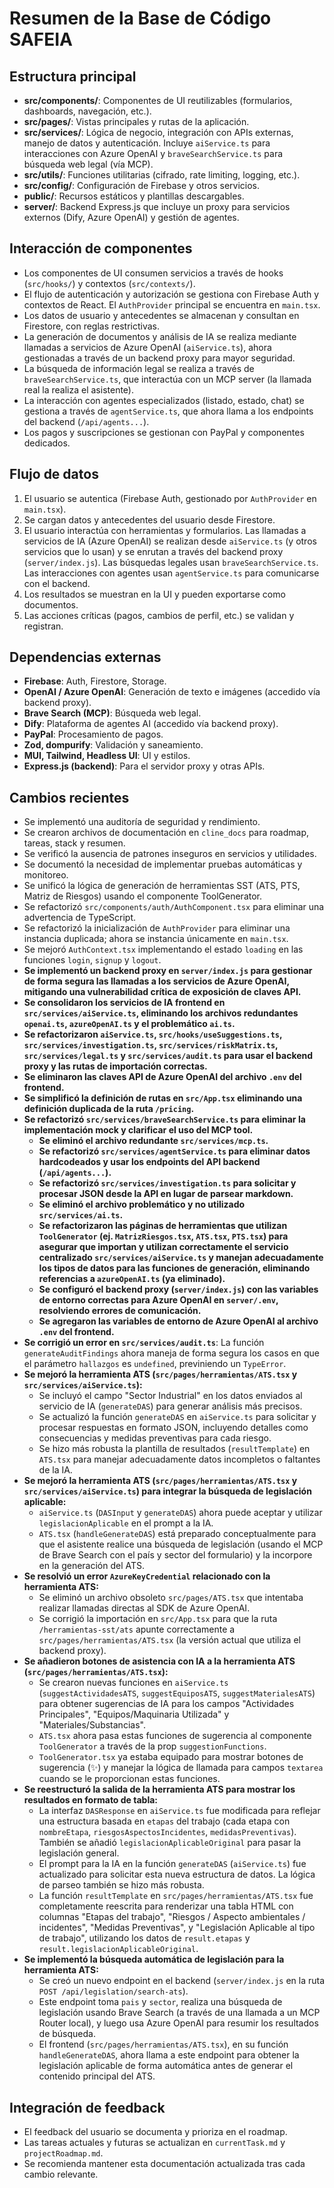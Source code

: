 # Resumen de la Base de Código SAFEIA

## Estructura principal

- **src/components/**: Componentes de UI reutilizables (formularios, dashboards, navegación, etc.).
- **src/pages/**: Vistas principales y rutas de la aplicación.
- **src/services/**: Lógica de negocio, integración con APIs externas, manejo de datos y autenticación. Incluye `aiService.ts` para interacciones con Azure OpenAI y `braveSearchService.ts` para búsqueda web legal (vía MCP).
- **src/utils/**: Funciones utilitarias (cifrado, rate limiting, logging, etc.).
- **src/config/**: Configuración de Firebase y otros servicios.
- **public/**: Recursos estáticos y plantillas descargables.
- **server/**: Backend Express.js que incluye un proxy para servicios externos (Dify, Azure OpenAI) y gestión de agentes.

## Interacción de componentes

- Los componentes de UI consumen servicios a través de hooks (`src/hooks/`) y contextos (`src/contexts/`).
- El flujo de autenticación y autorización se gestiona con Firebase Auth y contextos de React. El `AuthProvider` principal se encuentra en `main.tsx`.
- Los datos de usuario y antecedentes se almacenan y consultan en Firestore, con reglas restrictivas.
- La generación de documentos y análisis de IA se realiza mediante llamadas a servicios de Azure OpenAI (`aiService.ts`), ahora gestionadas a través de un backend proxy para mayor seguridad.
- La búsqueda de información legal se realiza a través de `braveSearchService.ts`, que interactúa con un MCP server (la llamada real la realiza el asistente).
- La interacción con agentes especializados (listado, estado, chat) se gestiona a través de `agentService.ts`, que ahora llama a los endpoints del backend (`/api/agents...`).
- Los pagos y suscripciones se gestionan con PayPal y componentes dedicados.

## Flujo de datos

1. El usuario se autentica (Firebase Auth, gestionado por `AuthProvider` en `main.tsx`).
2. Se cargan datos y antecedentes del usuario desde Firestore.
3. El usuario interactúa con herramientas y formularios. Las llamadas a servicios de IA (Azure OpenAI) se realizan desde `aiService.ts` (y otros servicios que lo usan) y se enrutan a través del backend proxy (`server/index.js`). Las búsquedas legales usan `braveSearchService.ts`. Las interacciones con agentes usan `agentService.ts` para comunicarse con el backend.
4. Los resultados se muestran en la UI y pueden exportarse como documentos.
5. Las acciones críticas (pagos, cambios de perfil, etc.) se validan y registran.

## Dependencias externas

- **Firebase**: Auth, Firestore, Storage.
- **OpenAI / Azure OpenAI**: Generación de texto e imágenes (accedido vía backend proxy).
- **Brave Search (MCP)**: Búsqueda web legal.
- **Dify**: Plataforma de agentes AI (accedido vía backend proxy).
- **PayPal**: Procesamiento de pagos.
- **Zod, dompurify**: Validación y saneamiento.
- **MUI, Tailwind, Headless UI**: UI y estilos.
- **Express.js (backend)**: Para el servidor proxy y otras APIs.

## Cambios recientes

- Se implementó una auditoría de seguridad y rendimiento.
- Se crearon archivos de documentación en `cline_docs` para roadmap, tareas, stack y resumen.
- Se verificó la ausencia de patrones inseguros en servicios y utilidades.
- Se documentó la necesidad de implementar pruebas automáticas y monitoreo.
- Se unificó la lógica de generación de herramientas SST (ATS, PTS, Matriz de Riesgos) usando el componente ToolGenerator.
- Se refactorizó `src/components/auth/AuthComponent.tsx` para eliminar una advertencia de TypeScript.
- Se refactorizó la inicialización de `AuthProvider` para eliminar una instancia duplicada; ahora se instancia únicamente en `main.tsx`.
- Se mejoró `AuthContext.tsx` implementando el estado `loading` en las funciones `login`, `signup` y `logout`.
- **Se implementó un backend proxy en `server/index.js` para gestionar de forma segura las llamadas a los servicios de Azure OpenAI, mitigando una vulnerabilidad crítica de exposición de claves API.**
- **Se consolidaron los servicios de IA frontend en `src/services/aiService.ts`, eliminando los archivos redundantes `openai.ts`, `azureOpenAI.ts` y el problemático `ai.ts`.**
- **Se refactorizaron `aiService.ts`, `src/hooks/useSuggestions.ts`, `src/services/investigation.ts`, `src/services/riskMatrix.ts`, `src/services/legal.ts` y `src/services/audit.ts` para usar el backend proxy y las rutas de importación correctas.**
- **Se eliminaron las claves API de Azure OpenAI del archivo `.env` del frontend.**
- **Se simplificó la definición de rutas en `src/App.tsx` eliminando una definición duplicada de la ruta `/pricing`.**
- **Se refactorizó `src/services/braveSearchService.ts` para eliminar la implementación mock y clarificar el uso del MCP tool.**
    - **Se eliminó el archivo redundante `src/services/mcp.ts`.**
    - **Se refactorizó `src/services/agentService.ts` para eliminar datos hardcodeados y usar los endpoints del API backend (`/api/agents...`).**
    - **Se refactorizó `src/services/investigation.ts` para solicitar y procesar JSON desde la API en lugar de parsear markdown.**
    - **Se eliminó el archivo problemático y no utilizado `src/services/ai.ts`.**
    - **Se refactorizaron las páginas de herramientas que utilizan `ToolGenerator` (ej. `MatrizRiesgos.tsx`, `ATS.tsx`, `PTS.tsx`) para asegurar que importan y utilizan correctamente el servicio centralizado `src/services/aiService.ts` y manejan adecuadamente los tipos de datos para las funciones de generación, eliminando referencias a `azureOpenAI.ts` (ya eliminado).**
    - **Se configuró el backend proxy (`server/index.js`) con las variables de entorno correctas para Azure OpenAI en `server/.env`, resolviendo errores de comunicación.**
    - **Se agregaron las variables de entorno de Azure OpenAI al archivo `.env` del frontend.**
- **Se corrigió un error en `src/services/audit.ts`**: La función `generateAuditFindings` ahora maneja de forma segura los casos en que el parámetro `hallazgos` es `undefined`, previniendo un `TypeError`.
- **Se mejoró la herramienta ATS (`src/pages/herramientas/ATS.tsx` y `src/services/aiService.ts`):**
    - Se incluyó el campo "Sector Industrial" en los datos enviados al servicio de IA (`generateDAS`) para generar análisis más precisos.
    - Se actualizó la función `generateDAS` en `aiService.ts` para solicitar y procesar respuestas en formato JSON, incluyendo detalles como consecuencias y medidas preventivas para cada riesgo.
    - Se hizo más robusta la plantilla de resultados (`resultTemplate`) en `ATS.tsx` para manejar adecuadamente datos incompletos o faltantes de la IA.
- **Se mejoró la herramienta ATS (`src/pages/herramientas/ATS.tsx` y `src/services/aiService.ts`) para integrar la búsqueda de legislación aplicable:**
    - `aiService.ts` (`DASInput` y `generateDAS`) ahora puede aceptar y utilizar `legislacionAplicable` en el prompt a la IA.
    - `ATS.tsx` (`handleGenerateDAS`) está preparado conceptualmente para que el asistente realice una búsqueda de legislación (usando el MCP de Brave Search con el país y sector del formulario) y la incorpore en la generación del ATS.
- **Se resolvió un error `AzureKeyCredential` relacionado con la herramienta ATS:**
    - Se eliminó un archivo obsoleto `src/pages/ATS.tsx` que intentaba realizar llamadas directas al SDK de Azure OpenAI.
    - Se corrigió la importación en `src/App.tsx` para que la ruta `/herramientas-sst/ats` apunte correctamente a `src/pages/herramientas/ATS.tsx` (la versión actual que utiliza el backend proxy).
- **Se añadieron botones de asistencia con IA a la herramienta ATS (`src/pages/herramientas/ATS.tsx`):**
    - Se crearon nuevas funciones en `aiService.ts` (`suggestActividadesATS`, `suggestEquiposATS`, `suggestMaterialesATS`) para obtener sugerencias de IA para los campos "Actividades Principales", "Equipos/Maquinaria Utilizada" y "Materiales/Substancias".
    - `ATS.tsx` ahora pasa estas funciones de sugerencia al componente `ToolGenerator` a través de la prop `suggestionFunctions`.
    - `ToolGenerator.tsx` ya estaba equipado para mostrar botones de sugerencia (✨) y manejar la lógica de llamada para campos `textarea` cuando se le proporcionan estas funciones.
- **Se reestructuró la salida de la herramienta ATS para mostrar los resultados en formato de tabla:**
    - La interfaz `DASResponse` en `aiService.ts` fue modificada para reflejar una estructura basada en `etapas` del trabajo (cada etapa con `nombreEtapa`, `riesgosAspectosIncidentes`, `medidasPreventivas`). También se añadió `legislacionAplicableOriginal` para pasar la legislación general.
    - El prompt para la IA en la función `generateDAS` (`aiService.ts`) fue actualizado para solicitar esta nueva estructura de datos. La lógica de parseo también se hizo más robusta.
    - La función `resultTemplate` en `src/pages/herramientas/ATS.tsx` fue completamente reescrita para renderizar una tabla HTML con columnas "Etapas del trabajo", "Riesgos / Aspecto ambientales / incidentes", "Medidas Preventivas", y "Legislación Aplicable al tipo de trabajo", utilizando los datos de `result.etapas` y `result.legislacionAplicableOriginal`.
- **Se implementó la búsqueda automática de legislación para la herramienta ATS:**
    - Se creó un nuevo endpoint en el backend (`server/index.js` en la ruta `POST /api/legislation/search-ats`).
    - Este endpoint toma `pais` y `sector`, realiza una búsqueda de legislación usando Brave Search (a través de una llamada a un MCP Router local), y luego usa Azure OpenAI para resumir los resultados de búsqueda.
    - El frontend (`src/pages/herramientas/ATS.tsx`), en su función `handleGenerateDAS`, ahora llama a este endpoint para obtener la legislación aplicable de forma automática antes de generar el contenido principal del ATS.

## Integración de feedback

- El feedback del usuario se documenta y prioriza en el roadmap.
- Las tareas actuales y futuras se actualizan en `currentTask.md` y `projectRoadmap.md`.
- Se recomienda mantener esta documentación actualizada tras cada cambio relevante.
